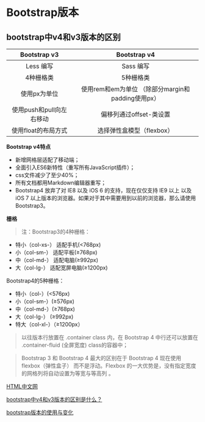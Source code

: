 # Bootstrap版本

## bootstrap中v4和v3版本的区别

|       Bootstrap v3       |                   Bootstrap v4                    |
| :----------------------: | :-----------------------------------------------: |
|        Less 编写         |                     Sass 编写                     |
|        4种栅格类         |                     5种栅格类                     |
|       使用px为单位       | 使用rem和em为单位 （除部分margin和padding使用px） |
| 使用push和pull向左右移动 |              偏移列通过offset-类设置              |
|   使用float的布局方式    |             选择弹性盒模型（flexbox）             |

**Bootstrap v4特点**

- 新增网格层适配了移动端；
- 全面引入ES6新特性（重写所有JavaScript插件）；
- css文件减少了至少40%；
- 所有文档都用Markdown编辑器重写；
- Bootstrap4 放弃了对 IE8 以及 iOS 6 的支持，现在仅仅支持 IE9 以上 以及 iOS 7 以上版本的浏览器。如果对于其中需要用到以前的浏览器，那么请使用 Bootstrap3。

**栅格**

> 注：Bootstrap3的4种栅格：

- 特小（col-xs-） 适配手机(<768px)
- 小（col-sm-） 适配平板(≥768px)
- 中（col-md-） 适配电脑(≥992px)
- 大（col-lg-） 适配宽屏电脑(≥1200px)

Bootstrap4的5种栅格：

- 特小（col-）(<576px)
- 小（col-sm-）(≥576px)
- 中（col-md-）(≥768px)
- 大（col-lg-） (≥992px)
- 特大（col-xl-）（≥1200px）

> 以往版本行放置在 .container class 内，在 Bootstrap 4 中行还可以放置在 .container-fluid (全屏宽度) class的容器中；

> Bootstrap 3 和 Bootstrap 4 最大的区别在于 Bootstrap 4 现在使用 flexbox（弹性盒子） 而不是浮动。Flexbox 的一大优势是，没有指定宽度的网格列将自动设置为等宽与等高列 。



[HTML中文网](https://www.html.cn/)

[bootstrap中v4和v3版本的区别是什么？](https://www.html.cn/framework/bootstrap/17824.html)

 [bootstrap版本的使用与变化](https://blog.csdn.net/zhangank/article/details/93981990)